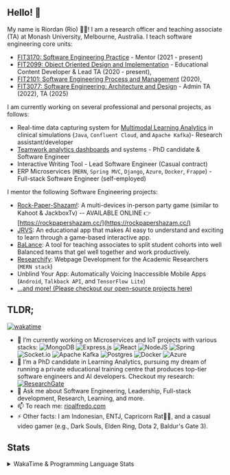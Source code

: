 
<!--
**riordanalfredo/riordanalfredo** is a ✨ _special_ ✨ repository because its `README.md` (this file) appears on your GitHub profile.
Here are some ideas to get you started:
-->
## Hello! 👋

My name is Riordan (Rio) 👨‍🚀! I am a research officer and teaching associate (TA) at Monash University, Melbourne, Australia. 
I teach software engineering core units:
- [FIT3170: Software Engineering Practice](https://handbook.monash.edu/2024/units/FIT3170) - Mentor (2021 - present)
- [FIT2099: Object Oriented Design and Implementation](https://handbook.monash.edu/2024/units/FIT2099) - Educational Content Developer & Lead TA (2020 - present),
- [FIT2101: Software Engineering Process and Management](https://handbook.monash.edu/2024/units/FIT2101) (2020), 
- [FIT3077: Software Engineering: Architecture and Design](https://handbook.monash.edu/2024/units/FIT3077) - Admin TA (2022), TA (2025)

I am currently working on several professional and personal projects, as follows:
- Real-time data capturing system for [Multimodal Learning Analytics](https://github.com/Teamwork-Analytics) in clinical simulations (`Java`, `Confluent Cloud`, and `Apache Kafka`)- Research assistant/developer
- [Teamwork analytics dashboards](https://github.com/Teamwork-Analytics) and systems - PhD candidate & Software Engineer
- Interactive Writing Tool - Lead Software Engineer (Casual contract)
- ERP Microservices (`MERN`, `Spring MVC`, `Django`, `Azure`, `Docker`, `Frappe`) - Full-stack Software Engineer (self-employed)

I mentor the following Software Engineering projects:
- [Rock-Paper-Shazam!](https://github.com/Monash-FIT3170/Shazam-3-Scrum-Unleashed): A multi-devices in-person party game (similar to Kahoot & JackboxTv) -- AVAILABLE ONLINE 👉 [https://rockpapershazam.cc/](https://rockpapershazam.cc/)
- [JRVS](https://github.com/Monash-FIT3170/JRVS): An educational app that makes AI easy to understand and exciting to learn through a game-based interactive app.
- [BaLance](https://github.com/Monash-FIT3170/BaLance-Team-Forming-Dashboard): A tool for teaching associates to split student cohorts into well Balanced teams that gel well together and work productively.
- [Researchify](https://github.com/Researchify): Webpage Development for the Academic Researchers (`MERN stack`) 
- Unblind Your App: Automatically Voicing Inaccessible Mobile Apps (`Android`, `Talkback API`, and `TensorFlow Lite`)
- [...and more! (Please checkout our open-source projects here)](https://github.com/Monash-FIT3170)

## TLDR;
[![wakatime](https://wakatime.com/badge/user/dae80e71-df95-4789-9fc7-635450f281fc.svg)](https://wakatime.com/@dae80e71-df95-4789-9fc7-635450f281fc)
- 🔭 I’m currently working on Microservices and IoT projects with various stacks:
![MongoDB](https://img.shields.io/badge/MongoDB-%234ea94b.svg?style=for-the-badge&logo=mongodb&logoColor=white)
![Express.js](https://img.shields.io/badge/express.js-%23404d59.svg?style=for-the-badge&logo=express&logoColor=%2361DAFB)
![React](https://img.shields.io/badge/react-%2320232a.svg?style=for-the-badge&logo=react&logoColor=%2361DAFB)
![NodeJS](https://img.shields.io/badge/node.js-6DA55F?style=for-the-badge&logo=node.js&logoColor=white)
![Spring](https://img.shields.io/badge/spring-%236DB33F.svg?style=for-the-badge&logo=spring&logoColor=white)
![Socket.io](https://img.shields.io/badge/Socket.io-black?style=for-the-badge&logo=socket.io&badgeColor=010101)
![Apache Kafka](https://img.shields.io/badge/Apache%20Kafka-000?style=for-the-badge&logo=apachekafka)
![Postgres](https://img.shields.io/badge/postgres-%23316192.svg?style=for-the-badge&logo=postgresql&logoColor=white)
![Docker](https://img.shields.io/badge/docker-%230db7ed.svg?style=for-the-badge&logo=docker&logoColor=white)
![Azure](https://img.shields.io/badge/azure-%230072C6.svg?style=for-the-badge&logo=microsoftazure&logoColor=white)
- 🌱 I’m a PhD candidate in Learning Analytics, pursuing my dream of running a private educational training centre that produces top-tier software engineers and AI developers. Checkout my research: [![ResearchGate](https://img.shields.io/badge/ResearchGate-00CCBB?style=for-the-badge&logo=ResearchGate&logoColor=white)](https://www.researchgate.net/profile/Riordan_Alfredo)
- 💬 Ask me about Software Engineering, Leadership, Full-stack development, Research, Learning, and more. 
- 📫 To reach me: [rioalfredo.com](https://rioalfredo.com/contact)
- ⚡ Other facts: I am Indonesian, ENTJ, Capricorn Rat🐐🐀, and a casual video gamer (e.g., Dark Souls, Elden Ring, Dota 2, Baldur's Gate 3).
  
## Stats

<details>
  <summary>WakaTime & Programming Language Stats</summary>
  <picture>
    <source
      srcset="https://github-readme-stats-omega-nine-55.vercel.app/api/wakatime?username=riordanalfredo&theme=ayu-mirage&layout=compact"
      media="(prefers-color-scheme: dark)"
    />
    <img src="https://github-readme-stats-omega-nine-55.vercel.app/api/wakatime?username=riordanalfredo&theme=ayu-mirage&layout=compact" />
  </picture>  
</details>



